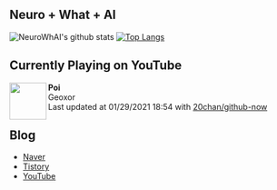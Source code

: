 ## Neuro + What + AI

![NeuroWhAI's github stats](https://github-readme-stats.vercel.app/api?username=neurowhai&count_private=true&show_icons=true)
[![Top Langs](https://github-readme-stats.vercel.app/api/top-langs/?username=neurowhai&layout=compact)](https://github.com/anuraghazra/github-readme-stats)

## Currently Playing on YouTube

[<img align="left" height="65" src="https://yt3.ggpht.com/ytc/AAUvwni-ONlpRA_CKWNCp7sU4OfAvNgtV_1MgSWOUOF8wA=s88-c-k-c0xffffffff-no-nd-rj-mo">](https://www.youtube.com/channel/UCIPihBzEXYFiYfFwYCwWpKg)

**Poi**  
Geoxor  
Last updated at 01/29/2021 18:54 with [20chan/github-now](https://github.com/20chan/github-now)

## Blog

- [Naver](http://blog.naver.com/neurowhai)
- [Tistory](http://neurowhai.tistory.com/)
- [YouTube](https://www.youtube.com/channel/UCB_v1xU6laBHOeH6z4L-Mtw)
